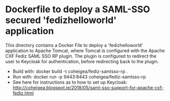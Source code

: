 # Dockerfile to deploy a SAML-SSO secured 'fedizhelloworld' application

This directory contains a Docker File to deploy a 'fedizhelloworld'
application to Apache Tomcat, where Tomcat is configured with the Apache CXF
Fediz SAML SSO RP plugin. The plugin is configured to redirect the user to
Keycloak for authentication, before redirecting back to the plugin.

 * Build with: docker build -t coheigea/fediz-samlsso-rp .
 * Run with: docker run -p 9443:8443 coheigea/fediz-samlsso-rp
 * See here for instructions as to how to set up Keycloak: http://coheigea.blogspot.ie/2018/05/saml-sso-support-for-apache-cxf-fediz.html


